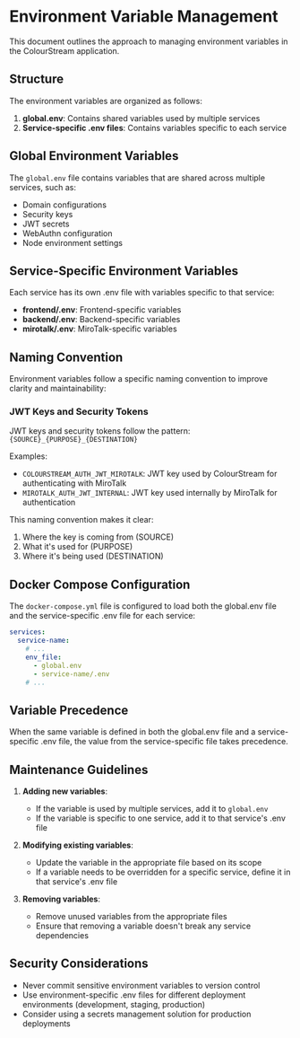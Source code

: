# Environment Variable Management

This document outlines the approach to managing environment variables in the ColourStream application.

## Structure

The environment variables are organized as follows:

1. **global.env**: Contains shared variables used by multiple services
2. **Service-specific .env files**: Contains variables specific to each service

## Global Environment Variables

The `global.env` file contains variables that are shared across multiple services, such as:

- Domain configurations
- Security keys
- JWT secrets
- WebAuthn configuration
- Node environment settings

## Service-Specific Environment Variables

Each service has its own .env file with variables specific to that service:

- **frontend/.env**: Frontend-specific variables
- **backend/.env**: Backend-specific variables
- **mirotalk/.env**: MiroTalk-specific variables

## Naming Convention

Environment variables follow a specific naming convention to improve clarity and maintainability:

### JWT Keys and Security Tokens

JWT keys and security tokens follow the pattern: `{SOURCE}_{PURPOSE}_{DESTINATION}`

Examples:
- `COLOURSTREAM_AUTH_JWT_MIROTALK`: JWT key used by ColourStream for authenticating with MiroTalk
- `MIROTALK_AUTH_JWT_INTERNAL`: JWT key used internally by MiroTalk for authentication

This naming convention makes it clear:
1. Where the key is coming from (SOURCE)
2. What it's used for (PURPOSE)
3. Where it's being used (DESTINATION)

## Docker Compose Configuration

The `docker-compose.yml` file is configured to load both the global.env file and the service-specific .env file for each service:

```yaml
services:
  service-name:
    # ...
    env_file:
      - global.env
      - service-name/.env
    # ...
```

## Variable Precedence

When the same variable is defined in both the global.env file and a service-specific .env file, the value from the service-specific file takes precedence.

## Maintenance Guidelines

1. **Adding new variables**:
   - If the variable is used by multiple services, add it to `global.env`
   - If the variable is specific to one service, add it to that service's .env file

2. **Modifying existing variables**:
   - Update the variable in the appropriate file based on its scope
   - If a variable needs to be overridden for a specific service, define it in that service's .env file

3. **Removing variables**:
   - Remove unused variables from the appropriate files
   - Ensure that removing a variable doesn't break any service dependencies

## Security Considerations

- Never commit sensitive environment variables to version control
- Use environment-specific .env files for different deployment environments (development, staging, production)
- Consider using a secrets management solution for production deployments 